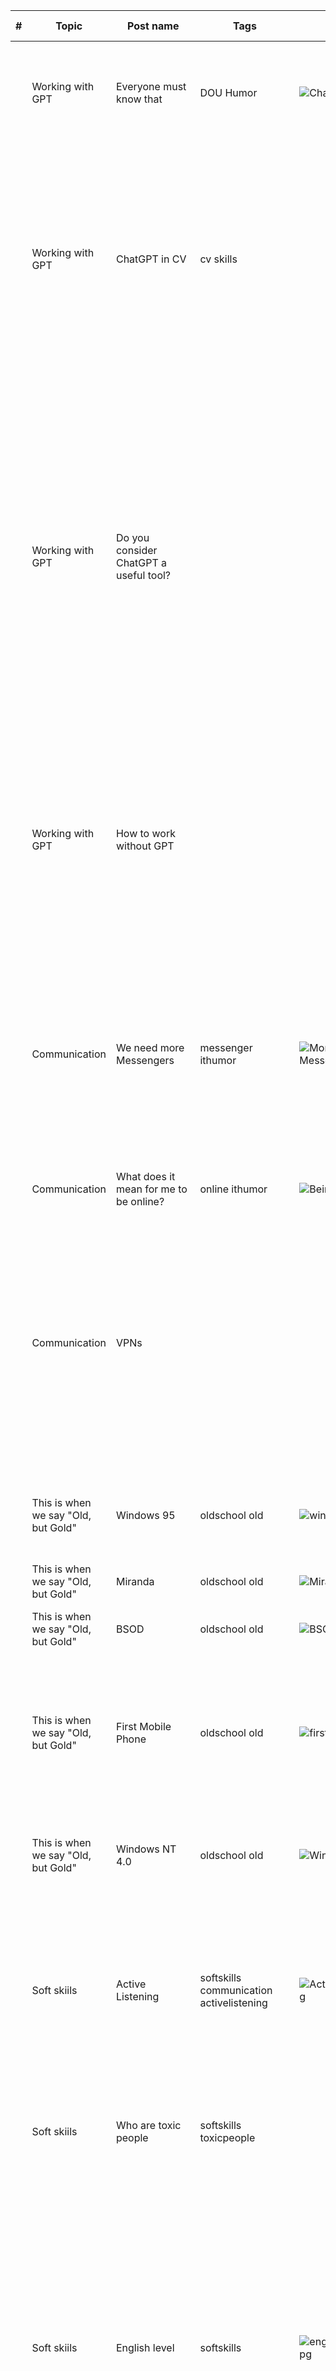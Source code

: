 | # | Topic | Post name   | Tags           | Picture     | Release date, reactions |  Post    | Links         |
| - | ------|-------------|----------------|-------------|-------------------------|----------|:-------------:|
|  | Working with GPT | Everyone must know that| DOU Humor | <img src="./Images/ChatGPTAsk.png" alt="ChatGPTAsk" /> | [24/04/2023](https://www.linkedin.com/posts/dimanikulin_humor-chatgpt-chatgpttutorial-activity-7056156667721191424-rcxW?utm_source=share&utm_medium=member_desktop) {2534/18/6/2} | When you work with GPT and you ask it to do something, please start your request with "Can you please" or "Could you please" because machines will not forget it... | [DOU, 100+ ChatGPT Prompts for Software Developers](https://dou.ua/forums/topic/43131/?from=tg&utm_source=telegram&utm_medium=social) |
| | Working with GPT | ChatGPT in CV | cv skills | | [18/07/2023](https://www.linkedin.com/posts/dimanikulin_chatgpt-cv-skills-activity-7086958836036644864-hpB6?utm_source=share&utm_medium=member_desktop) {7304/4/16/0} | Nowadays, many people include their experience with ChatGPT in their CVs as a way to showcase their skills and expertise in various domains. However, in my opinion, this practice may seem excessive. Why? Because it's akin to listing the ability to move one's body as a skill. Is it OK to mention ChatGPT in CV? - Yes **20%** - No **52%** - ChatGPT knows answer **28%**. 180 votes|  |
| | Working with GPT | Do you consider ChatGPT a useful tool? | | | [18/09/2023](https://www.linkedin.com/posts/dimanikulin_chatgpt-activity-7109428850933022721-HDKN?utm_source=share&utm_medium=member_desktop) {7939/5/2/0} | I have been using ChatGPT for 6 months and would like to share my experience working with it. So far, it has helped me with: - Proofreading, - Creating tags, headlines, and chapter descriptions from text, - Converting my text from upper case to lower case, - Generating poems, - Finding the top 10 sites to publish IT content, - Providing interesting facts about various topics,- Suggesting suitable images for provided text. The only thing it did not help me with was finding my social s  tyle. What about you? Do you consider ChatGPT a useful tool? - Yes **80%**, - No **12%**, - Never tried it **8%**. 154 votes | |
|  | Working with GPT | How to work without GPT   |   |    | [12/06/2025](https://www.linkedin.com/posts/dimanikulin_%D0%B4%D0%BB%D1%8F-%D1%82%D0%B8%D1%85-%D1%85%D1%82%D0%BE-%D0%B2%D0%B6%D0%B5-%D1%82%D1%80%D0%BE%D1%85%D0%B8-%D0%B0%D0%B1%D0%BE-%D0%BD%D0%B5-%D1%82%D1%80%D0%BE%D1%85%D0%B8-%D0%B7%D0%B0%D0%BB%D0%B5%D0%B6%D0%BD%D0%B8%D0%B9-activity-7338452457879941120-tq10?utm_source=share&utm_medium=member_desktop&rcm=ACoAAAlsWb8BPAbKMyDiy56H2KfpjQJ1GthAUxM) {TBD/TBD/TBD/TBD} |  Для тих, хто вже трохи (або не трохи) залежний від GenAI (генеративного ШІ) у побуті чи на роботі: Вчорашній збій ChatGPT: як ви це пережили?-💻 Він не працював - і я теж! - **13%**; - 🧠 Я сам собі ChatGPT - **66%**; -❓А що таке ЖПТ? - **12%**; -🥔ЧатЖПТ садить картоху? Я-так - **8%**; 83 votes    | |
| | Communication | We need more Messengers | messenger ithumor | <img src="./Images/MoreMessengers.jpg" alt="More Messengers" /> | [01/03/2023](https://www.linkedin.com/posts/dimanikulin_messenger-ithumor-activity-7040961774296154112-Tg-G?utm_source=share&utm_medium=member_desktop)  {4200/13/6/0} | Guys from big IT Companies, we need "much more" messengers on our devices! Because I have "only" 6 on my laptop - Facebook messenger, Microsoft Skype and Teams, Google Chat, Twitter, Slack and Telegram. And "only" 8 on my smartphone. And there are additionally two email clients by the way. How many messengers there are on your devices? Which ones I missed? | |
| | Communication | What does it mean for me to be online? | online ithumor | <img src="./Images/BeingOnline.jpg" alt="BeingOnline" /> | [01/03/2023](https://www.linkedin.com/posts/dimanikulin_online-messenger-nokia-activity-7008705718677573632-aA2C?utm_source=share&utm_medium=member_desktop) {1942/13/0/0}| | |
| | Communication | VPNs | | | [16/07/2024](https://www.linkedin.com/posts/dimanikulin_vpns-safework-vpnclient-activity-7218879732392554496-n-Pg?utm_source=share&utm_medium=member_desktop) {2473/0/0/0} | VPNs seem to be indispensable in our private and work lives. They keep our connections safe and provide access to restricted networks. As a result, it has become normal to have more than one VPN client installed on your device. For example, I currently have three clients installed on my laptop. What is the maximum number of VPN clients you have or have had on your device? - 2 - **58%**; - 3 - **16**; - more than 3 - **11**; - What is a VPN?-**16**. 19 votes | |
| | This is when we say "Old, but Gold" | Windows 95 | oldschool old | <img src="./Images/windows95.jpg" alt="windows 95" /> | [01/04/2023](https://www.linkedin.com/posts/dimanikulin_oldschool-old-activity-7048925594268352512-c-4G?utm_source=share&utm_medium=member_desktop) {6003/12/34/0} |Can you guess what is this without googling? I used that a lot when I started programming. If you can guess, we are the same age. | |
| | This is when we say "Old, but Gold" | Miranda | oldschool old | <img src="./Images/Miranda.jpg" alt="Miranda.jpg" /> | [01/01/2023](https://www.linkedin.com/posts/dimanikulin_old-activity-7016323085142224896-OyzK?utm_source=share&utm_medium=member_desktop) {3191/4/7/0} | Can you guess what it is? If you know what is this - we are the same age ) | [Related post](https://www.linkedin.com/feed/update/urn:li:activity:6947599537733558272/) |
| | This is when we say "Old, but Gold" | BSOD | oldschool old | <img src="./Images/BSOD.jpg" alt="BSOD.jpg" /> | [25/05/2023](https://www.linkedin.com/posts/dimanikulin_oldschool-oldtech-activity-7066684307964125184-hZG4?utm_source=share&utm_medium=member_desktop)  {3319/1/10/0} | Can you guess what is this without googling? I have seen that a lot. | |
| | This is when we say "Old, but Gold" | First Mobile Phone | oldschool old | <img src="./Images/firstMobilePhone.jpg" alt="firstMobilePhone" /> | [26/06/2023](https://www.linkedin.com/posts/dimanikulin_oldisgold-oldschool-first-activity-7078993334840569858-vZp0?utm_source=share&utm_medium=member_desktop) {2399/9/10/0} | This is my first mobile phone. It had no: - color screen; - music; - internet connection; - touchable screen; - multimedia support; - camera; - extendable memory. Do you think I was not happy with it? - Nope! Please share what your first mobile phone was. Were you happy with it?| |
| | This is when we say "Old, but Gold" | Windows NT 4.0 | oldschool old | <img src="./Images/WindowsNT40.jfif" alt="Windows NT40" /> | [14/08/2023](https://www.linkedin.com/posts/dimanikulin_oldschool-old-activity-7096741686382407680-mJQ2?utm_source=share&utm_medium=member_desktop) {4116/6/9/0} | Can you guess what is this without googling? I used that a lot when I started programming. If you can guess, we are the same age. | |
| | Soft skiils | Active Listening | softskills communication activelistening | <img src="./Images/ActiveListening.jpg" alt="ActiveListening.jpg" /> | [01/10/2023](https://www.linkedin.com/posts/dimanikulin_communication-softskills-activelistening-activity-6972809312763043840-Dv6D?utm_source=share&utm_medium=member_desktop) {NULL/17/0/0} |Is "talking a lot" a soft skill? Nope. I have seen a lot of people who think "talking a lot" is a soft skill. Literally, an ability to communicate is soft skill and communication consists of 2 points: how you give information and how you receive information. When you speak a lot you do not listen and so you don't receive information.| |
| | Soft skiils | Who are toxic people | softskills toxicpeople | | [01/02/2023](https://www.linkedin.com/posts/dimanikulin_toxicpeople-activity-7026092332055707648-oYuV?utm_source=share&utm_medium=member_desktop) {9274/2/1/0} | Who are **toxic** people? People who..  - criticize a lot **11%**; - can not listen to other people **19%** ; - say rude words **5%**; - are rusnia **66%**; 291 votes. | |
| | Soft skiils | English level | softskills | <img src="./Images/englishtestresult.jpg" alt="englishtestresult.jpg" /> | [16/04/2024](https://www.linkedin.com/posts/dimanikulin_regularly-i-make-it-a-habit-to-assess-and-activity-7185896908903604224-80tI?utm_source=share&utm_medium=member_desktop) {875/2/2/0} | Regularly, I make it a habit to assess and enhance both my soft skills and hard skills.This includes refining my understanding of metaprograms, social styles, English proficiency, and technical knowledge. For instance, I use resources like <https://lnkd.in/gdBYFkuf> to gauge my English vocabulary. During my last assessment, I achieved a milestone, learning over 8,100 English word families! Do you also prioritize regular skill and knowledge assessments? What specific areas do you focus on refining and improving? | |
| | Soft skiils | Reminder about what to do | softskills | | [25/06/2024](https://www.linkedin.com/posts/dimanikulin_in-real-life-it-is-really-easy-to-get-lost-activity-7211339797997469697-RfOZ?utm_source=share&utm_medium=member_desktop)  {2524/0/6/0} |In real life, it is really easy to get lost in things and forget what to do, so we use different reminders to help us. What reminder about what to do works best for you? - Flagged emails - **8%**; - Calendar reminders - **75%**; - Unread messages in messengers - **17%**; - Your option in comments - **0%**; 12 votes. | |
| | Work-life Balance | Playing chess | wellbeing relaxation сhess | <img src="./Images/chess.jpg" alt="chess" /> | [12/07/2023](https://www.linkedin.com/posts/dimanikulin_worklifebalance-workload-relax-activity-7084787080802836480-jGcU?utm_source=share&utm_medium=member_desktop) {2244/11/9/0} | What do I usually do to switch context and relax before engaging in the next brain activity? I play chess! You might wonder, but moving the chess pieces from one cell to another helps me relax. And I have noticed a direct correlation between the amount of glucose I consume and the number of chess games I win. It seems that the more sugar I consume, the more successful I am in chess. Now, I'm curious to know what you do to employ a similar approach? | |
| | Work-life Balance | Insurance case |  MedicalInsurance | <img src="./Images/tabletki.jfif" alt="tabletki" /> | [11/09/2023](https://www.linkedin.com/posts/dimanikulin_wellbeing-insurance-medicalcare-activity-7106889450810449920-rtpf?utm_source=share&utm_medium=member_desktop) {3881/7/4/0} | Про страхову медицину – бо наболіло. Спершу історія. У мене була ранка незагойна неглибока, яка почалася з маленької подряпини. На жаль, вона поступово розширювалася, мабуть тому, що потрапила ззовні якась активна речовина. При чому інші ранки гоїлися, а ця ні. Довелося звернутися до страхової за медичною страховкою. Я припускав, що страхові повинні рекомендувати прості рішення, щоб заощадити гроші страховий і мені час. І коли дзвонив у страхову, думав, що зараз направлять до дерматолога. Та ні. Іди до терапевта або до хірурга, на вибір - сказала страхова. Справа в тому, що у медиків і у страховиків є протоколи - алгоритми постановки діагнозу та методи лікування. Терапевт поставила досить серйозний діагноз – виразка. Ну що б переконається, рекомендувала піти до хірурга. Ну що б не закопали швидше, ніж потрібно) Хірург сказав, що не все так погано – локальне зараження шкіри. Але щоб переконатися в діагнозі, потрібно йти, еврика, до дерматолога. Дерматолог підтверджує діагноз та дає простенький, але ефективний крем. Крем за два-три дні все лікує і через 2 тижні мені вже потрібно постаратися, щоб знайти де була ранка. Принагідно дерматолог рекомендує ще здати 100 500 аналізів і піти до ендокринолога. Підсумок для страхової: Мені оплачені 4 лікарі та купа аналізів. Міг бути один лікар і менше аналізів. Підсумок для мене: Зрозумів, що протокольність – не тільки добре, але ще й погано) Ну тобто, нежить лікаря плюс мінус можуть лікувати без зайвих відвідувань медичних установ, але якщо трохи складніше - готуйся до квестів: - А давай спробуємо ось це, і ще ось це, і трохи ось це. - Ну якщо не працює, то тоді це, це і це. - Нічого не спрацювало? Ну тоді йди до іншого лікаря. Я розумію, що при всій технічності та розвиненості медицини, досі існує багато хвороб, які і лікувати важко і діагностувати причину теж. Наприклад, у 2020 році я здавав аналіз, формулу якого знайшли лише у 2017. Тобто аналізу було лише 3 роки. З одного боку ми там робимо заміну серця та нирок, лазимо по судинах, підключаємося до мозку та нервів. І на тобі шукали так довго хімічну формулу. Можливо, в деяких інших країнах інакше. А Ви маєте аналогічний досвід? | |
| | Work-life Balance | What does work-life balance mean for you? | wellbeing worklifebalance workload relaxation | | [10/10/2023](https://www.linkedin.com/posts/dimanikulin_activity-7117415823085907968-RXT3?utm_source=share&utm_medium=member_desktop) {4261/1/1/0}  | In the options, 'W&P' equals to 'Work And Personal' - Boundaries for W&P lives - **21%**; - W&P lives don't dominate other - **4%**; - Scheduling for both W&P lives - **4%**; - Physical and mental health - **71%**. 28 votes | |
| | Work-life Balance | Playing chess 2 | wellbeing relaxation chess | <img src="./Images/chess.jpg" alt="chess" /> | [13/02/2024](https://www.linkedin.com/posts/dimanikulin_wellbeing-chess-relaxation-activity-7163062724321558528-w9IV?utm_source=share&utm_medium=member_desktop) {2868/7/2/0} | How do you know when to stop fighting in a game or sport with an opponent to avoid wasting time if you keep losing? If I start winning, I keep going until I lose. If I lose once, I propose a rematch just to check if the loss was not just random. And yes, when I start competing, I am prepared beforehand to lose, just in case. | |
| | Work-life Balance | Cleanup | habits cleaningmotivation cleanbeauty relaxation | <img src="./Images/cleanup.jpg" alt="cleanup" /> | [20/02/2024](https://www.linkedin.com/posts/dimanikulin_habits-cleaningmotivation-cleanbeauty-activity-7165619939620458496-idtD?utm_source=share&utm_medium=member_desktop) {1823/10/8/0}  | I have a somewhat strange habit that I would describe as 'cleaning the environment. 'From time to time, I perform clean-ups of my working and personal environments. Why? It makes my environments more searchable and structured. What do I mean by 'environments'? It could be anything - data on hard drives, items on the table, clothes, etc. Do you have the same habit?| |
| | Work-life Balance | Riding a bike | wellbeing relaxation bike | <img src="./Images/me2.jpg" alt="me 2" /> | [11/12/2024](https://www.linkedin.com/posts/dimanikulin_wellbeing-worklifebalance-activity-7272153777846005760-pjtV?utm_source=share&utm_medium=member_desktop) {TBD/TBD/TBD/TBD} | About ten years ago, I bought a bicycle. Why? Well, there’s no single right answer. If I say it was to get to work, that wouldn’t fully explain it. If I say it was to improve my health, that wouldn’t be the whole story either. The best answer is probably this: it helps me maintain my well-being and achieve a healthy work-life balance. What about you? What helps you maintain your well-being and balance in life? #wellbeing #worklifebalance | |
| | Interviews | Interview Red Flags | interviewer cplusplus cpp technicalinterview | <img src="./Images/InterviewRedFlags.png" alt="Interview Red Flags" /> | [15/05/2023](https://www.linkedin.com/posts/dimanikulin_redflags-interview-activity-7063775173203640321-fEDW?utm_source=share&utm_medium=member_desktop) {3725/8/4/1} | Let me start with a small history about a technical interview I recently hosted. The interviewee greeted me in Ukrainian, which was a pleasant surprise. When I asked how he learned Ukrainian, he explained that he has friends in Ukraine and has visited them. I suggested we switch to Ukrainian, but he declined as he doesn't speak it very well. During the interview, I noticed that he had two or even three monitors, one of which he used to communicate with me through a camera. At first, he struggled with practical tasks, but when I checked his theoretical knowledge, he showed a good level. I asked him a lot of questions, and he answered them in the same manner - he would think and then move his eyes to the keyboard or other monitor before providing an answer. After a while, he would either say that he wasn't sure about the answer or give me the wrong answer entirely. But then he would provide the correct answer. Because time was limited, I had to rush him in his thinking for each answer, which made him nervous. I noticed that when he moved his eyes, he seemed to be reading something on his second display. It was clear that he was trying to cheat. So, some red flags to watch out for during an interview include: - Avoiding eye contact; - Acting nervous or defensive; - Appearing to read notes; - Being overly friendly in an attempt to disarm you and lower your vigilance.PS. Based on real interview.| |
| | Interviews | AI tools for interview | interviewer ai interviewtips cheating | <img src="./Images/InterviewAITools.png" alt="Interview AI Tools" /> | [01/08/2023](https://www.linkedin.com/posts/dimanikulin_ai-interviewtips-cheating-activity-7092037033061232640-bL5J?utm_source=share&utm_medium=member_desktop) {1086/4/0/0} | Nowadays, people actively use AI to learn, grow, and engage in many other positive endeavors. However, some individuals may employ AI to cheat, gaining an advantage during interviews. One such new AI tool is called Ecout, which can listen to an interviewer's questions in real-time and generate instant answers. This poses a potential problem for interviewers. To detect such cases, I suggest the following: - Maintain eye contact. If a person frequently avoids eye contact, it may indicate the use of cheating tools.; - Avoid waiting too long for an answer, as this could allow candidates to receive hints from AI tools incrementally.; And here are some other tips for interviewers: - Be maximally objective to ensure fairness throughout the interview process. - Maintain a poker face, as revealing emotions might help a candidate guess the correct answer. What measures do you take to avoid the use of AI tools during interviews? Please share your thoughts in the comments. | [LinkedIn](https://www.linkedin.com/posts/zainkahn_rip-job-interviews-this-new-ai-tool-called-ugcPost-7069295920248406016-zBao?utm_source=share&utm_medium=member_desktop) |
|  | Translate | Translate difficulty | Translation    | <img src="./Images/engtranslate.mp4" alt="english translate" />  | [08/04/2025](https://www.linkedin.com/posts/dimanikulin_%D1%81%D1%85%D1%96%D0%B4-%D1%81%D0%BF%D1%80%D0%B0%D0%B2%D0%B0-%D1%82%D0%BE%D0%BD%D0%BA%D0%B0-%D0%B0-%D0%BF%D0%B5%D1%80%D0%B5%D0%BA%D0%BB%D0%B0%D0%B4-%D1%89%D0%B5-%D1%82%D0%BE%D0%BD%D1%88%D0%B0-activity-7315298863110615040-tQi9?utm_source=share&utm_medium=member_desktop&rcm=ACoAAAlsWb8BPAbKMyDiy56H2KfpjQJ1GthAUxM) {TBD/TBD/TBD/TBD} |  Схід — справа тонка. А переклад — ще тонша. І ця історія - доказ. Був я якось у США, у відрядженні. Та сидим ми якось у переговорці. Нас троє: я, американець із виразом обличчя "все під контролем" і місцева людина з Індії. А на зв’язку — ще одна людина з Індії, так би мовити, прямісінько з самого серця півострова. Все культурно, по-діловому, англійською мовою, як і водиться на міжнародних проектах. Американець ставить питання людині з Індії (тій, що на зв’язку). І та відповідає. І не просто відповідає — видає повноцінну лекцію хвилин на п’ять. Інтонації, приклади, філософські вставки… Дивлюся на американця — обличчя в нього, як у "Windows" ноутбука, що завис на оновленнях: усміхається, але душа вже кричить. Він киває, типу “все ясно”, а потім повертається до місцевої людини з Індії та й запитує: — Ем… а що він сказав? І тут — без єдиної емоції — наш місцевий індійський колега спокійно видає: — Думаю… він сказав “так”. І от я сиджу, намагаюся не зареготати. Бо так. Просто “так”. А ви коли-небудь були на зустрічі, не маючи жодного розуміння, про що йде мова? Ну і ще, є у вас на роботі “перекладач з англійської на англійську”?    |   |
|  | Communication | Communication at morning | Communication Work | <img src="./Images/workConversation.jpg" alt="work Conversation" /> | [08/03/2025](https://www.linkedin.com/posts/dimanikulin_%D0%B0-%D1%8F%D0%BA-%D1%83-%D0%B2%D0%B0%D1%81-%D0%BF%D0%BE%D1%87%D0%B8%D0%BD%D0%B0%D1%94%D1%82%D1%8C%D1%81%D1%8F-%D1%80%D0%BE%D0%B1%D0%BE%D1%87%D0%B5-%D1%81%D0%BF%D1%96%D0%BB%D0%BA%D1%83%D0%B2%D0%B0%D0%BD%D0%BD%D1%8F-activity-7295727182985748480-Ny29?utm_source=share&utm_medium=member_desktop) {TBD/TBD/TBD/TBD} |  А як у вас починається робоче спілкування зранку? Набираєтесь зранку коли треба допомога?   |   |
|  | Вход до АйТі | поріг входу до АйТі |       | <img src="./Images/relax.mp4" alt="relax at work"/>    | [03/06/2025](https://www.linkedin.com/posts/dimanikulin_%D1%83%D0%B2%D0%B0%D0%B3%D0%B0-%D1%86%D0%B5%D0%B9-%D0%B4%D0%BE%D0%BF%D0%B8%D1%81-%D0%BC%D0%BE%D0%B6%D0%B5-%D0%B2%D0%B8%D0%BA%D0%BB%D0%B8%D0%BA%D0%B0%D1%82%D0%B8-%D1%85%D0%B5%D0%B9%D1%82-activity-7335572580252184577-sZI6?utm_source=share&utm_medium=member_desktop&rcm=ACoAAAlsWb8BPAbKMyDiy56H2KfpjQJ1GthAUxM) {TBD/TBD/TBD/TBD} |  ⚠️ Увага: цей допис може викликати хейт. До сьогоднішних часів потрапити в АйТі було легше, ніж будь-коли до цьго. Курси, марафони, багаточисельні гайди - двері були відкриті для всіх. Але є один нюанс, про який не прийнято казати вголос: чим "нижчий" поріг входу до АйТі, тим "легше" з нього й вийти. Якщо ти прийшов просто тому, що "перспективно", "модно" чи "тут платять" - я вважаю, ти на тимчасовому квитку. Стає складно, та конкуренція зростає - так само легко, як увійшов, можеш і вийти.Ти по-справжньому в ІТ тоді коли не шукаєш мотивацію - тобі справді цікаво. І це я ще про ШІ нічого не сказав. Відео для заспокоєння.  |     |
|  | AI  | Replacing secretary   |       | <img src="./Images/AIReplaceSecretary.jpg" alt="Can AI replace secretary"/>     | [04/09/2025](https://www.linkedin.com/posts/dimanikulin_%D1%81%D0%B5%D0%BA%D1%80%D0%B5%D1%82%D0%B0%D1%80%D0%BA%D0%B0-%D0%B0%D0%B1%D0%BE-%D0%BF%D1%80%D0%BE-%D1%82%D0%B5-%D0%BA%D0%BE%D0%B3%D0%BE-%D0%BC%D0%BE%D0%B6%D0%B5-%D0%B7%D0%B0%D0%BC%D1%96%D0%BD%D0%B8%D1%82%D0%B8-activity-7369276019058331648--XmP/?utm_source=share&utm_medium=member_desktop&rcm=ACoAAAlsWb8BPAbKMyDiy56H2KfpjQJ1GthAUxM) | Секретарка, або про те, кого може замінити ШІ… але чи повинен? Пам’ятаєте, як раніше на кожній зустрічі обов’язково був «той самий хтось», хто сидів, усе записував і потім розсилав Minutes of Meeting? Тепер я зрозумів, що цього «когось» можуть звати… Gemini🙂Так, саме Gemini! Бо він зробив усе за як підручником на крайньому мітінгу: - Нотацію мітингу, - Важливі деталі, - Майбутні кроки, - Самарі. І це без кавових пауз, відпусток та «ой, я не встиг(ла) розіслати MoM». Ідеально! Але не з’являється у нас новий корпоративний етикет: «якщо тебе замінив ШІ, значить ти був секретарем»(якщо що, то нічого не маю против секретарів😉)? А ви вже пробували довіряти ШІ ведення MoM?  |          |

Format is *{Reviews/Likes/Comments/Reposts}*
